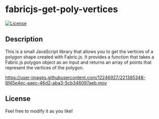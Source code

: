 # fabricjs-get-poly-vertices

[![License](https://img.shields.io/badge/License-MIT-blue.svg)](https://opensource.org/licenses/MIT)

## Description

This is a small JavaScript library that allows you to get the vertices of a polygon shape created with Fabric.js. It provides a function that takes a Fabric.js polygon object as an input and returns an array of points that represent the vertices of the polygon.

https://user-images.githubusercontent.com/12246927/221385348-8f45e4ec-aaec-46d2-aba3-5cb346097aeb.mov

## License

Feel free to modify it as you like!
